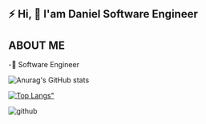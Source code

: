 ## :zap: Hi, :wave: I'am Daniel Software Engineer

## ABOUT ME
-:iphone: Software Engineer

![Anurag's GitHub stats](https://github-readme-stats.vercel.app/api?username=Dannyk-kago&show_icons=true&theme=radical)

<!-----contribution graph---------->
<!--<img width="90%" src="https://activity-graph.herokuapp.com/graph?username=Dannyk-kago&theme=xcode" />--->




[![Top Langs"](https://github-readme-stats.vercel.app/api/top-langs/?username=Dannyk-kago&layout=compact)](https://github.com/anuraghazra/github-readme-stats)




![github](https://img.shields.io/github/followers/Dannyk-kago?style=plastic)


